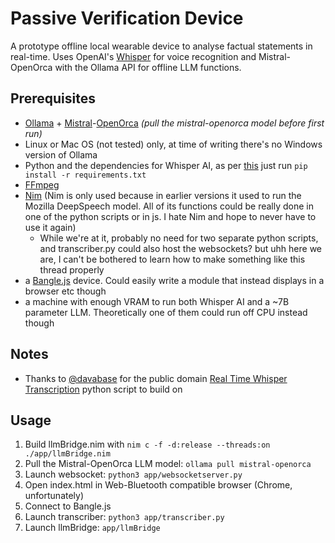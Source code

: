 # Passive Verification Device
A prototype offline local wearable device to analyse factual statements in real-time. Uses OpenAI's [Whisper](https://github.com/openai/whisper) for voice recognition and Mistral-OpenOrca with the Ollama API for offline LLM functions.

## Prerequisites
- [Ollama](https://ollama.ai) + [Mistral](https://mistral.ai/)-[OpenOrca](https://huggingface.co/Open-Orca/Mistral-7B-OpenOrca) _(pull the mistral-openorca model before first run)_
- Linux or Mac OS (not tested) only, at time of writing there's no Windows version of Ollama
- Python and the dependencies for Whisper AI, as per [this](https://github.com/davabase/whisper_real_time) just run `pip install -r requirements.txt`
- [FFmpeg](https://ffmpeg.org/)
- [Nim](https://nim-lang.org/install.html) (Nim is only used because in earlier versions it used to run the Mozilla DeepSpeech model. All of its functions could be really done in one of the python scripts or in js. I hate Nim and hope to never have to use it again)
    - While we're at it, probably no need for two separate python scripts, and transcriber.py could also host the websockets? but uhh here we are, I can't be bothered to learn how to make something like this thread properly
- a [Bangle.js](https://banglejs.com/) device. Could easily write a module that instead displays in a browser etc though
- a machine with enough VRAM to run both Whisper AI and a ~7B parameter LLM. Theoretically one of them could run off CPU instead though

## Notes
- Thanks to [@davabase](https://github.com/davabase) for the public domain [Real Time Whisper Transcription](https://github.com/davabase/whisper_real_time) python script to build on

## Usage
1. Build llmBridge.nim with `nim c -f -d:release --threads:on ./app/llmBridge.nim`
1. Pull the Mistral-OpenOrca LLM model: `ollama pull mistral-openorca`
1. Launch websocket: `python3 app/websocketserver.py`
1. Open index.html in Web-Bluetooth compatible browser (Chrome, unfortunately)
1. Connect to Bangle.js
1. Launch transcriber: `python3 app/transcriber.py`
1. Launch llmBridge: `app/llmBridge`
